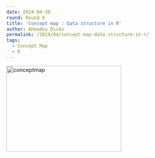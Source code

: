 ```yaml
---
date: 2014-04-30
round: Round 9
title: 'Concept map : Data structure in R'
author: Ahmadou Dicko
permalink: /2014/04/concept-map-data-structure-in-r/
tags:
  - Concept Map
  - R
---
```

[<img class="alignnone size-medium wp-image-6894" alt="conceptmap" src="/training-course/uploads/2014/04/conceptmap-300x225.jpg" width="300" height="225" />][1]

 [1]: /training-course/uploads/2014/04/conceptmap.jpg

